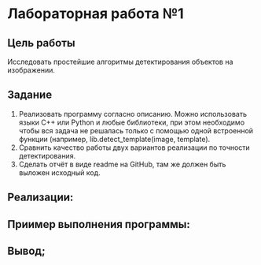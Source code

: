 # Лабораторная работа №1

## 

## Цель работы
Исследовать простейшие алгоритмы детектирования объектов на
изображении.

## Задание
  1. Реализовать программу согласно описанию. Можно использовать языки C++ или Python и любые библиотеки, при этом необходимо чтобы вся задача не решалась только с помощью одной встроенной функции (например, lib.detect_template(image, template).
  2.  Сравнить качество работы двух вариантов реализации по точности детектирования.
  3. Сделать отчёт в виде readme на GitHub, там же должен быть выложен исходный код.

## Реализации:


## Приимер выполнения программы:


## Вывод;
